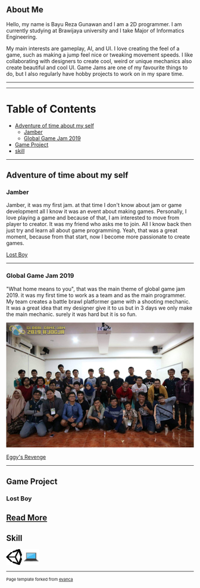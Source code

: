 ## About Me
Hello, my name is Bayu Reza Gunawan and I am a 2D programmer. I am currently studying at Brawijaya university and I take Major of Informatics Engineering.

My main interests are gameplay, AI, and UI. I love creating the feel of a game, such as making a jump feel nice or tweaking movement speeds. I like collaborating with designers to create cool, weird or unique mechanics also create beautiful and cool UI.
Game Jams are one of my favourite things to do, but I also regularly have hobby projects to work on in my spare time. 

---

***
# Table of Contents
* [Adventure of time about my self](#Adventure-of-time-about-my-self)
    * [Jamber](#Jamber)
    * [Global Game Jam 2019](#Global-Game-Jam-2019)
* [Game Project](#Game-Project)
* [skill](#skill)

***


## Adventure of time about my self 

### Jamber
Jamber, it was my first jam. at that time I don't know about jam or game development all I know it was an event about making games.  Personally, I love playing a game and because of that,  I am interested to move from player to creator.  It was my friend who asks me to join. All I know back then just try and learn all about game programming. Yeah, that was a great moment, because from that start, now I become more passionate to create games.

[Lost Boy](https://drive.google.com/file/d/1Nw5P9c0tcsoN8DqEHXOxCWIL6TF0dRQA/view) 

---

### Global Game Jam 2019
"What home means to you", that was the main theme of global game jam 2019. it was my first time to work as a team and as the main programmer. My team creates a battle brawl platformer game with a shooting mechanic. It was a great idea that my designer give it to us but in 3 days we only make the main mechanic. surely it was hard but it is so fun.

<img src="images/50995098_2071364329609882_2515564621599866880_o.jpg?raw=true"/>

[Eggy's Revenge](https://globalgamejam.org/2019/games/eggys-revenge) 

---

## Game Project

### Lost Boy



[Read More](/Game-Project)
---

## Skill 

<img src="images/pngkit_unity-logo-white-png_9018983.png?raw=true" width="42" height="42" />
<img src="images/aaa.png?raw=true" width="42" height="42" />


---
<p style="font-size:11px">Page template forked from <a href="https://github.com/evanca/quick-portfolio">evanca</a></p>
<!-- Remove above link if you don't want to attibute -->
